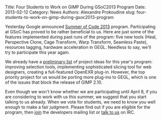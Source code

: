 Title: Four Students to Work on GIMP During GSoC2013 Program
Date: 2013-02-12
Category: News
Authors: Alexandre Prokoudine
slug: four-students-to-work-on-gimp-during-gsoc2013-program

Yesterday Google announced [Summer of Code 2013](http://www.google-melange.com/gsoc/homepage/google/gsoc2013) program. Participating at GSoC has proved to be rather beneficial to us. Here are just some of the features implemented during past runs of the program: five new tools (Heal, Perspective Clone, Cage Transform, Warp Transform, Seamless Paste), resources tagging, hardware acceleration in GEGL. Needless to say, we'll try to participate this year again.

We already have a [preliminary list](http://wiki.gimp.org/index.php?title=Hacking:GSoC/2013/Ideas) of project ideas for this year's program: improving selection tools, implementing sophisticated slicing tool for web designers, creating a full-featured OpenEXR plug-in. However, the top priority project for us would be porting more plug-ins to GEGL, which is one of the issues that block the release of GIMP 2.10.

Even though we won't know whether we are participating until April 8, if you are considering to work with us this summer, we suggest that you start talking to us already. When we vote for students, we need to know you well enough to make a fair judgment. Please find out if you are eligible for the program, then [join](//www.gimp.org/mail_lists.html) the developers mailing list or [talk to us](//www.gimp.org/irc.html) on IRC.
